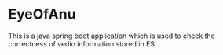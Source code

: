 # EyeOfAnu
This is a java spring boot application which is used to check the correctness of vedio information stored in ES
